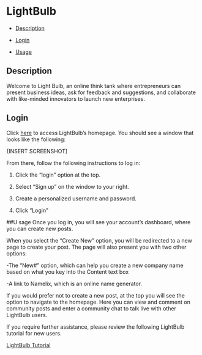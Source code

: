 # LightBulb
- [Description](#description)

- [Login](#Login)

- [Usage](#usage)

## Description

Welcome to Light Bulb, an online think tank where entrepreneurs can present business ideas, ask for feedback and suggestions, and collaborate with like-minded innovators to launch new enterprises.

## Login

Click [here](https://desolate-harbor-35577.herokuapp.com/) to access LightBulb’s homepage. You should see a window that looks like the following:

{INSERT SCREENSHOT]

From there, follow the following instructions to log in:

1. Click the “login” option at the top.
 
2. Select “Sign up” on the window to your right.
 
3. Create a personalized username and password.
 
4. Click “Login”

##U sage
Once you log in, you will see your account’s dashboard, where you can create new posts.

When you select the “Create New” option, you will be redirected to a new page to create your post. The page will also present you with two other options:

-The “New#” option, which can help you create a new company name based on what you key into the Content text box

-A link to Namelix, which is an online name generator.

If you would prefer not to create a new post, at the top you will see the option to navigate to the homepage. Here you can view and comment on community posts and enter a community chat to talk live with other LightBulb users.

If you require further assistance, please review the following LightBulb tutorial for new users.


[LightBulb Tutorial](https://drive.google.com/file/d/1Y7c4otvcCveAKAUCvfX8Vv3VE46qFEm8/view)



